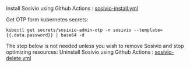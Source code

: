 Install Sosivio using Github Actions :  [sosivio-install.yml](../../../.github/workflows/sosivio-install.yml)

Get OTP form kubernetes secrets:
```
kubectl get secrets/sosivio-admin-otp -n sosivio --template={{.data.password}} | base64 -d
```
The step below is not needed unless you wish to remove Sosivio and stop optimizing resources:
Uninstall Sosivio using Github Actions :  [sosivio-delete.yml](../../../.github/workflows/sosivio-delete.yml)
